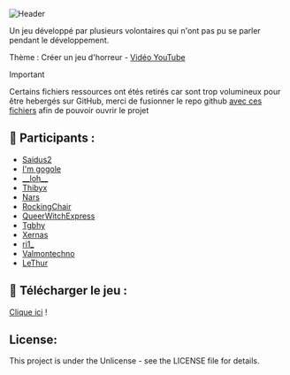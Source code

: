 ![Header](https://i.ibb.co/jh9mS0Q/github-header-image.png)

Un jeu développé par plusieurs volontaires qui n'ont pas pu se parler pendant le développement.

Thème : Créer un jeu d'horreur - [Vidéo YouTube](https://www.youtube.com/watch?v=O7t-_inlcIE)
> [!IMPORTANT]
> Certains fichiers ressources ont étés retirés car sont trop volumineux pour être hebergés sur GitHub, merci de fusionner le repo github [avec ces fichiers](https://terabox.com/s/1-ZZT1tiVb2_Qja_T01zKug) afin de pouvoir ouvrir le projet
>

## 👋 Participants :
- [Saidus2](https://github.com/saidus2)
- [I'm gogole](https://github.com/imgogole)
- [\_\_loh\_\_](https://www.twitch.tv/loh10__)
- [Thibyx](https://github.com/Thibyx)
- [Nars](https://www.twitch.tv/narssico)
- [RockingChair](#)
- [QueerWitchExpress](#)
- [Tgbhy](https://github.com/tgbhy)
- [Xernas](https://github.com/Xernas78)
- [ri1\_](https://github.com/ri1ongithub)
- [Valmontechno](https://github.com/valmontechno)
- [LeThur](https://www.youtube.com/channel/UCkL5Luksrdqxc7s1znM6xIw)

## 📇 Télécharger le jeu :
[Clique ici](https://github.com/AywenVideos/PlusieursDevs-UnJeu-Episode-3/releases/tag/1.0) !

## License:
This project is under the Unlicense - see the LICENSE file for details.

